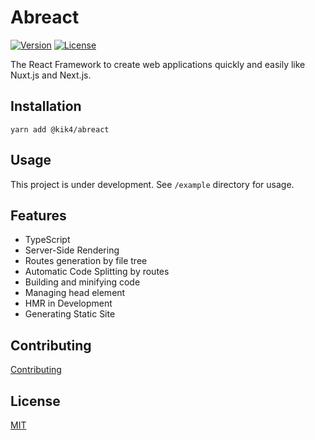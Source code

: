 # Abreact

[![Version](https://img.shields.io/npm/v/@kik4/abreact.svg)](https://www.npmjs.com/package/@kik4/abreact)
[![License](https://img.shields.io/npm/l/@kik4/abreact.svg)](https://www.npmjs.com/package/@kik4/abreact)

The React Framework to create web applications quickly and easily like Nuxt.js and Next.js.

## Installation

```
yarn add @kik4/abreact
```

## Usage

This project is under development. See `/example` directory for usage.

## Features

- TypeScript
- Server-Side Rendering
- Routes generation by file tree
- Automatic Code Splitting by routes
- Building and minifying code
- Managing head element
- HMR in Development
- Generating Static Site

## Contributing

[Contributing](https://github.com/kik4/abreact/blob/master/CONTRIBUTING.md)

## License

[MIT](https://github.com/kik4/abreact/blob/master/LICENSE)

